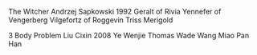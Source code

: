 The Witcher
Andrzej Sapkowski
1992
Geralt of Rivia
Yennefer of Vengerberg
Vilgefortz of Roggevin
Triss Merigold


3 Body Problem
Liu Cixin
2008
Ye Wenjie
Thomas Wade
Wang Miao
Pan Han